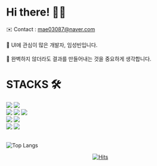 # Hi there! 👋🏻

<span> ✉️ Contact : mae03087@naver.com </span> <br>
<br>
<span> 📱 UI에 관심이 많은 개발자, 임성빈입니다. </span> <br>
<br>
<span> 🔎 완벽하지 않더라도 결과를 만들어내는 것을 중요하게 생각합니다. </span>

# STACKS 🛠️
<div> 
  <img src="https://img.shields.io/badge/python-3776AB?style=for-the-badge&logo=python&logoColor=white">
  <img src="https://img.shields.io/badge/django-092E20?style=for-the-badge&logo=django&logoColor=white">
  <br>
  
  <img src="https://img.shields.io/badge/html5-E34F26?style=for-the-badge&logo=html5&logoColor=white"> 
  <img src="https://img.shields.io/badge/css-1572B6?style=for-the-badge&logo=css3&logoColor=white"> 
  <img src="https://img.shields.io/badge/javascript-F7DF1E?style=for-the-badge&logo=javascript&logoColor=black"> 
  <br>
  
  
  <img src="https://img.shields.io/badge/swift-F05138?style=for-the-badge&logo=swift&logoColor=white">
  <img src="https://img.shields.io/badge/firebase-FFCA28?style=for-the-badge&logo=firebase&logoColor=white">
  <br>
  
  <img src="https://img.shields.io/badge/github-181717?style=for-the-badge&logo=github&logoColor=white">
  <img src="https://img.shields.io/badge/git-F05032?style=for-the-badge&logo=git&logoColor=white">
  <br>
  
</div>
<br>

<span>

<!--[![Solved.ac프로필](http://mazassumnida.wtf/api/v2/generate_badge?boj=clim03087)](https://solved.ac/clim03087)-->

![Top Langs](https://github-readme-stats.vercel.app/api/top-langs/?username=LimSB-dev&layout=compact&theme=dark&langs_count=8)
</span>
<br>
<div align="center">

[![Hits](https://hits.seeyoufarm.com/api/count/incr/badge.svg?url=https%3A%2F%2Fgithub.com%2FLimSB-dev&count_bg=%2379C83D&title_bg=%23555555&icon=&icon_color=%23E7E7E7&title=hits&edge_flat=false)](https://hits.seeyoufarm.com)

</div>

